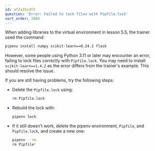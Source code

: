 ```yaml
---
id: af2a35cdf2
question: 'Error: Failed to lock files with Pipfile.lock'
sort_order: 1860
---
```


When adding libraries to the virtual environment in lesson 5.5, the trainer used the command:

```bash
pipenv install numpy scikit-learn==0.24.2 flask
```

However, some people using Python 3.11 or later may encounter an error, failing to lock files correctly with `Pipfile.lock`. You may need to install `scikit-learn==1.4.2` as the error differs from the trainer's example. This should resolve the issue.

If you are still having problems, try the following steps:

- Delete the `Pipfile.lock` using:
  ```bash
  rm Pipfile.lock
  ```
- Rebuild the lock with:
  ```bash
  pipenv lock
  ```
- If it still doesn't work, delete the pipenv environment, `Pipfile`, and `Pipfile.lock`, and create a new one:
  ```bash
  pipenv --rm
  rm Pipfile*
  ```